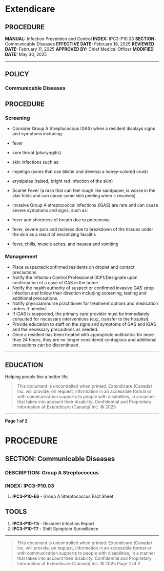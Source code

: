 # Extendicare

## PROCEDURE

**MANUAL:** Infection Prevention and Control
**INDEX:** IPC3-P10.03
**SECTION:** Communicable Diseases
**EFFECTIVE DATE:** February 18, 2025
**REVIEWED DATE:** February 11, 2025
**APPROVED BY:** Chief Medical Officer
**MODIFIED DATE:** May 30, 2025

----

## POLICY

### Communicable Diseases

## PROCEDURE

### Screening

- Consider Group A Streptococcus (GAS) when a resident displays signs and symptoms including:
- fever
- sore throat (pharyngitis)
- skin infections such as:
- impetigo (sores that can blister and develop a honey-colored crust)
- erysipelas (raised, bright red infection of the skin)
- Scarlet Fever (a rash that can feel rough like sandpaper, is worse in the skin folds and can cause some skin peeling when it resolves)

- Invasive Group A streptococcal infections (iGAS) are rare and can cause severe symptoms and signs, such as:
- fever and shortness of breath due to pneumonia
- fever, severe pain and redness due to breakdown of the tissues under the skin as a result of necrotizing fasciitis
- fever, chills, muscle aches, and nausea and vomiting

### Management

- Place suspected/confirmed residents on droplet and contact precautions.
- Notify the Infection Control Professional (ICP)/Designate upon confirmation of a case of GAS in the home.
- Notify the health authority of suspect or confirmed invasive GAS strep infection and follow their direction including screening, testing and additional precautions.
- Notify physician/nurse practitioner for treatment options and medication orders if needed.
- If iGAS is suspected, the primary care provider must be immediately consulted for necessary interventions (e.g., transfer to the hospital).
- Provide education to staff on the signs and symptoms of GAS and iGAS and the necessary precautions as needed.
- Once a resident has been treated with appropriate antibiotics for more than 24 hours, they are no longer considered contagious and additional precautions can be discontinued.

----

## EDUCATION

Helping people live a better life.

> This document is uncontrolled when printed.
> Extendicare (Canada) Inc. will provide, on request, information in an accessible format or with communication supports to people with disabilities, in a manner that takes into account their disability. Confidential and Proprietary Information of Extendicare (Canada) Inc. © 2025

----

**Page 1 of 2**

# PROCEDURE

## SECTION: Communicable Diseases
### DESCRIPTION: Group A Streptococcus
### INDEX: IPC3-P10.03

1. **IPC3-P10-E6** - Group A Streptococcus Fact Sheet

## TOOLS
1. **IPC3-P10-T5** - Resident Infection Report
2. **IPC3-P10-T7** - Shift Symptom Surveillance

----

> This document is uncontrolled when printed.
> Extendicare (Canada) Inc. will provide, on request, information in an accessible format or with communication supports to people with disabilities, in a manner that takes into account their disability. Confidential and Proprietary Information of Extendicare (Canada) Inc. © 2025
> Page 2 of 2